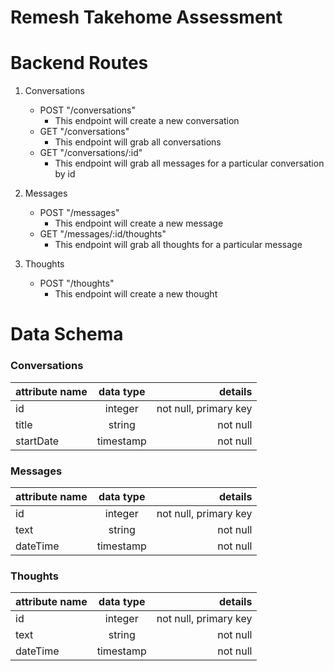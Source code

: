 # Remesh Takehome Assessment

# Backend Routes

1. Conversations

   - POST "/conversations"
     - This endpoint will create a new conversation
   - GET "/conversations"
     - This endpoint will grab all conversations
   - GET "/conversations/:id"
     - This endpoint will grab all messages for a particular conversation by id

2. Messages

   - POST "/messages"
     - This endpoint will create a new message
   - GET "/messages/:id/thoughts"
     - This endpoint will grab all thoughts for a particular message

3. Thoughts

   - POST "/thoughts"
     - This endpoint will create a new thought

# Data Schema

### **Conversations**

| attribute name | data type |               details |
| -------------- | :-------: | --------------------: |
| id             |  integer  | not null, primary key |
| title          |  string   |              not null |
| startDate      | timestamp |              not null |

### **Messages**

| attribute name | data type |               details |
| -------------- | :-------: | --------------------: |
| id             |  integer  | not null, primary key |
| text           |  string   |              not null |
| dateTime       | timestamp |              not null |

### **Thoughts**

| attribute name | data type |               details |
| -------------- | :-------: | --------------------: |
| id             |  integer  | not null, primary key |
| text           |  string   |              not null |
| dateTime       | timestamp |              not null |
